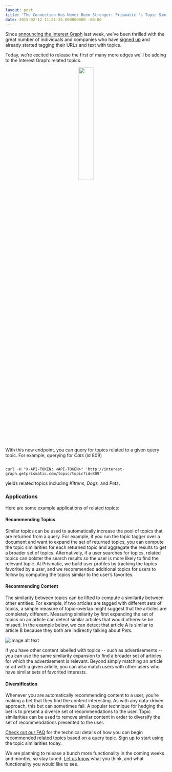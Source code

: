 ```yaml
---
layout: post
title: 'The Connection Has Never Been Stronger: Prismatic''s Topic Similarities API'
date: 2015-02-12 11:21:23.000000000 -08:00
---
```

Since [announcing the Interest Graph](http://blog.getprismatic.com/interest-graph-api/) last week, we’ve been thrilled with the great number of individuals and companies who have [signed up](http://interest-graph.getprismatic.com/) and already started tagging their URLs and text with topics.  

Today, we’re excited to release the first of many more edges we’ll be adding to the Interest Graph: related topics.
<center>
<img src="{{site.baseurl}}/content/images/2015/02/image_0.png" style="width:30%;">
</center>

With this new endpoint, you can query for topics related to a given query topic. For example, querying for *Cats* (id 809)

```

curl -H "X-API-TOKEN: <API-TOKEN>" 'http://interest-graph.getprismatic.com/topic/topic?id=809'

```

yields related topics including *Kittens, Dogs,* and *Pets*.

### Applications

Here are some example applications of related topics:

#### Recommending Topics

Similar topics can be used to automatically increase the pool of topics that are returned from a query. For example, if you run the topic tagger over a document and want to expand the set of returned topics, you can compute the topic similarities for each returned topic and aggregate the results to get a broader set of topics. Alternatively, if a user searches for topics, related topics can bolster the search results so the user is more likely to find the relevant topic. At Prismatic, we build user profiles by tracking the topics favorited by a user, and we recommended additional topics for users to follow by computing the topics similar to the user’s favorites.

	

#### Recommending Content

The similarity between topics can be lifted to compute a similarity between other entities. For example, if two articles are tagged with different sets of topics, a simple measure of topic-overlap might suggest that the articles are completely different. Measuring similarity by first expanding the set of topics on an article can detect similar articles that would otherwise be missed. In the example below, we can detect that article A is similar to article B because they both are indirectly talking about *Pets*.

![image alt text]({{site.baseurl}}/content/images/2015/02/image_1.png)

If you have other content labelled with topics -- such as advertisements -- you can use the same similarity expansion to find a broader set of articles for which the advertisement is relevant. Beyond simply matching an article or ad with a given article, you can also match users with other users who have similar sets of favorited interests.

	

#### Diversification

Whenever you are automatically recommending content to a user, you’re making a bet that they find the content interesting. As with any data-driven approach, this bet can sometimes fail. A popular technique for hedging the bet is to present a diverse set of recommendations to the user. Topic similarities can be used to remove similar content in order to diversify the set of recommendations presented to the user. 

[Check out our FAQ](https://github.com/Prismatic/interest-graph#search-for-topics-related-to-a-given-topic) for the technical details of how you can begin recommended related topics based on a query topic. [Sign up](http://interest-graph.getprismatic.com/) to start using the topic similarities today.

We are planning to release a bunch more functionality in the coming weeks and months, so stay tuned. [Let us know](mailto:public-api@getprismatic.com) what you think, and what functionality you would like to see.

